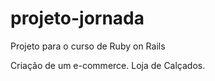 # projeto-jornada
Projeto para o curso de Ruby on Rails

Criação de um e-commerce. Loja de Calçados.
